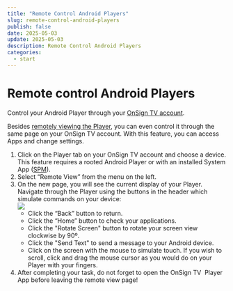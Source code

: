 ```yaml
---
title: "Remote Control Android Players"
slug: remote-control-android-players
publish: false
date: 2025-05-03
update: 2025-05-03
description: Remote Control Android Players
categories:
  - start
---
```


Remote control Android Players
==============================

Control your Android Player through your [OnSign TV account](https://app.onsign.tv/device/).

Besides [remotely viewing the Player](/players-monitoring/remote-view), you can even control it through the same page on your OnSign TV account. With this feature, you can access Apps and change settings.

1. Click on the Player tab on your OnSign TV account and choose a device. This feature requires a rooted Android Player or with an installed System App ([SPM](https://onsign.tv/spm/)).
2. Select “Remote View” from the menu on the left.
3. On the new page, you will see the current display of your Player. Navigate through the Player using the buttons in the header which simulate commands on your device:  
   ![](https://static.helpjuice.com/helpjuice_production/uploads/upload/image/23821/direct/1731688241089/remote-control-1.jpg)
   * Click the “Back” button to return.
   * Click the “Home” button to check your applications.
   * Click the "Rotate Screen" button to rotate your screen view clockwise by 90º.
   * Click the "Send Text" to send a message to your Android device.
   * Click on the screen with the mouse to simulate touch. If you wish to scroll, click and drag the mouse cursor as you would do on your Player with your fingers.
4. After completing your task, do not forget to open the OnSign TV  Player App before leaving the remote view page!
